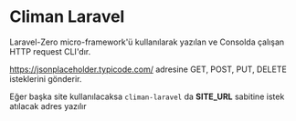 # Climan Laravel

Laravel-Zero micro-framework'ü kullanılarak yazılan ve Consolda çalışan HTTP request CLI'dır.

https://jsonplaceholder.typicode.com/ adresine GET, POST, PUT, DELETE isteklerini gönderir.

Eğer başka site kullanılacaksa `climan-laravel` da **SITE_URL** sabitine istek atılacak adres yazılır
